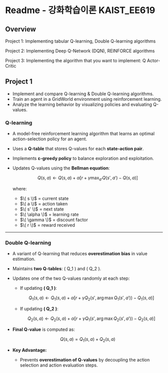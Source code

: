 # **Readme - 강화학습이론 KAIST_EE619**
## **Overview**
Project 1: Implementing tabular Q-learning, Double Q-learning algorithms

Project 2: Implementing Deep Q-Network (DQN), REINFORCE algorithms

Project 3: Implementing the algorithm that you want to implement: Q Actor-Critic

## **Project 1**
- Implement and compare Q-learning & Double Q-learning algorithms.
- Train an agent in a GridWorld environment using reinforcement learning.
- Analyze the learning behavior by visualizing policies and evaluating Q-values.

### **Q-learning**
- A model-free reinforcement learning algorithm that learns an optimal action-selection policy for an agent.
- Uses a **Q-table** that stores Q-values for each **state-action pair**.
- Implements **ε-greedy policy** to balance exploration and exploitation.
- Updates Q-values using the **Bellman equation**:

  $$Q(s,a) \leftarrow Q(s,a) + \alpha \left[ r + \gamma \max_{a'} Q(s', a') - Q(s,a) \right]$$

  where:
  - $\( s \)$ = current state
  - $\( a \)$ = action taken
  - $\( s' \)$ = next state
  - $\( \alpha \)$ = learning rate
  - $\( \gamma \)$ = discount factor
  - $\( r \)$ = reward received

---

### **Double Q-learning**
- A variant of Q-learning that reduces **overestimation bias** in value estimation.
- Maintains **two Q-tables**: \( Q_1 \) and \( Q_2 \).
- Updates one of the two Q-values randomly at each step:
  - If updating **\( Q_1 \)**:

    $$Q_1(s,a) \leftarrow Q_1(s,a) + \alpha \left[ r + \gamma Q_2(s', \arg\max Q_1(s', a')) - Q_1(s,a) \right]$$

  - If updating **\( Q_2 \)**:

    $$Q_2(s,a) \leftarrow Q_2(s,a) + \alpha \left[ r + \gamma Q_1(s', \arg\max Q_2(s', a')) - Q_2(s,a) \right]$$

- **Final Q-value** is computed as:

  $$Q(s, a) = Q_1(s, a) + Q_2(s, a)$$

- **Key Advantage:**  
  - Prevents **overestimation of Q-values** by decoupling the action selection and action evaluation steps.
